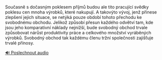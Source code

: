 
Současně s dočasným poklesem příjmů budou ale tito pracující svědky poklesu cen mnoha výrobků, které nakupují. A takovýto vývoj, jenž přinese zlepšení jejich situace, se netýká pouze období tohoto přechodu ke svobodnému obchodu. Jelikož způsobí přesun každého odvětví tam, kde jsou jeho komparativní náklady nejnižší, bude svobodný obchod trvale způsobovat nárůst produktivity práce a celkového množství vyráběných výrobků. Svobodný obchod tak každému členu tržní společnosti zajišťuje trvalé přínosy.

[🔊 Poslechnout audio](/data/7-paragraphs/audio/chapter_148/para_002-Souasn-s-doasnm-poklesem-pjm-budou-ale-tito.mp3)
